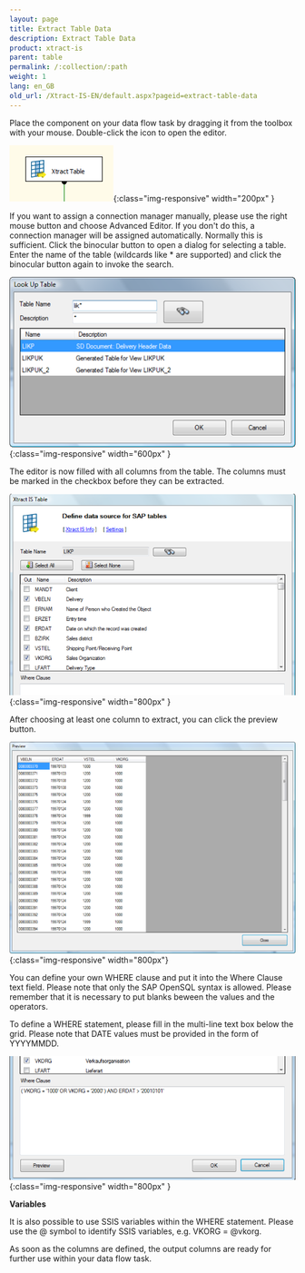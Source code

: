 ```yaml
---
layout: page
title: Extract Table Data
description: Extract Table Data
product: xtract-is
parent: table
permalink: /:collection/:path
weight: 1
lang: en_GB
old_url: /Xtract-IS-EN/default.aspx?pageid=extract-table-data
---
```


Place the component on your data flow task by dragging it from the toolbox with your mouse. Double-click the icon to open the editor.

![Table-01](/img/content/Table-01.png){:class="img-responsive" width="200px" }

If you want to assign a connection manager manually, please use the right mouse button and choose Advanced Editor. If you don't do this, a connection manager will be assigned automatically. Normally this is sufficient.
Click the binocular button to open a dialog for selecting a table. Enter the name of the table (wildcards like * are supported) and click the binocular button again to invoke the search.

![Table-02](/img/content/Table-02.png){:class="img-responsive" width="600px" }

The editor is now filled with all columns from the table. The columns must be marked in the checkbox before they can be extracted.

![Table-03](/img/content/Table-03.png){:class="img-responsive" width="800px" }

After choosing at least one column to extract, you can click the preview button.

![Table-04](/img/content/Table-04.png){:class="img-responsive" width="800px"}

You can define your own WHERE clause and put it into the Where Clause text field. Please note that only the SAP OpenSQL syntax is allowed. Please remember that it is necessary to put blanks beween the values and the operators.

To define a WHERE statement, please fill in the multi-line text box below the grid. Please note that DATE values must be provided in the form of YYYYMMDD.

![Table-05](/img/content/Table-05.png){:class="img-responsive" width="800px" }

**Variables**

It is also possible to use SSIS variables within the WHERE statement. Please use the @ symbol to identify SSIS variables, e.g. VKORG = @vkorg.



As soon as the columns are defined, the output columns are ready for further use within your data flow task.
